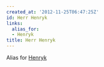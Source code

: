 ```yaml
---
created_at: '2012-11-25T06:47:25Z'
id: Herr Henryk
links:
  alias_for:
  - Henryk
title: Herr Henryk
---
```


Alias for [Henryk]

  [Henryk]: Henryk
